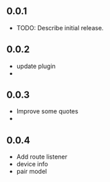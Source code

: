 ## 0.0.1

* TODO: Describe initial release.

## 0.0.2
- update plugin
- 
## 0.0.3
- Improve some quotes
- 
## 0.0.4
- Add route listener
- device info
- pair model
